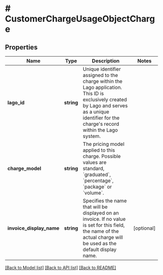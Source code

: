 # # CustomerChargeUsageObjectCharge

## Properties

Name | Type | Description | Notes
------------ | ------------- | ------------- | -------------
**lago_id** | **string** | Unique identifier assigned to the charge within the Lago application. This ID is exclusively created by Lago and serves as a unique identifier for the charge&#39;s record within the Lago system. |
**charge_model** | **string** | The pricing model applied to this charge. Possible values are standard, &#x60;graduated&#x60;, &#x60;percentage&#x60;, &#x60;package&#x60; or &#x60;volume&#x60;. |
**invoice_display_name** | **string** | Specifies the name that will be displayed on an invoice. If no value is set for this field, the name of the actual charge will be used as the default display name. | [optional]

[[Back to Model list]](../../README.md#models) [[Back to API list]](../../README.md#endpoints) [[Back to README]](../../README.md)
